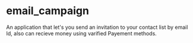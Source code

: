 # email_campaign
An application that let's you send an invitation to your contact list by email Id, also can recieve money using varified Payement methods.
